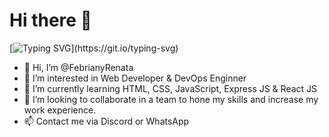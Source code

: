 # Hi there 👋 

[![Typing SVG](https://readme-typing-svg.herokuapp.com?font=Fira+Code&size=25&duration=3000&pause=1000&color=4facfe&center=true&vCenter=true&width=600&lines=Hi+%F0%9F%91%8B%2C+I'm+Febriany+Renata;Web+Developer+%26+DevOps+Engineer;Always+Learning+New+Things;Welcome+to+My+GitHub+Profile!)](https://git.io/typing-svg)

- 👋 Hi, I’m @FebrianyRenata
- 👀 I’m interested in Web Developer & DevOps Enginner
- 🌱 I’m currently learning HTML, CSS, JavaScript, Express JS & React JS
- 💞️ I’m looking to collaborate in a team to hone my skills and increase my work experience.
- 📫 Contact me via Discord or WhatsApp

<!---
FebrianyRenata02/FebrianyRenata02 is a ✨ special ✨ repository because its `README.md` (this file) appears on your GitHub profile.
You can click the Preview link to take a look at your changes.
--->
